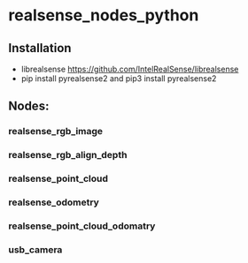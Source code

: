 # realsense_nodes_python

## Installation
- librealsense https://github.com/IntelRealSense/librealsense
- pip install pyrealsense2 and pip3 install pyrealsense2

## Nodes:
### realsense_rgb_image
### realsense_rgb_align_depth
### realsense_point_cloud
### realsense_odometry
### realsense_point_cloud_odomatry
### usb_camera


